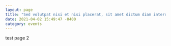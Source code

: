 ```yaml
---
layout: page
title: "Sed volutpat nisi et nisi placerat, sit amet dictum diam interdum. "
date: 2021-04-02 15:49:47 -0400
category: events
---
```


test page 2
